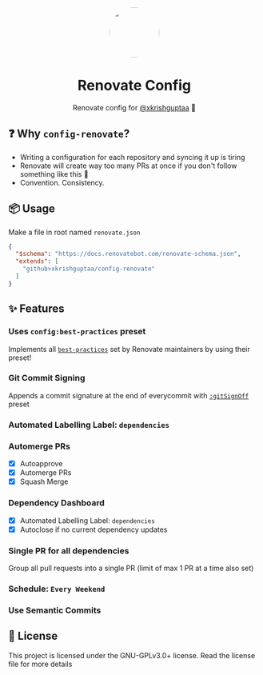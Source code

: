 <div align="center">
  <img src="https://github.com/renovatebot.png" height="100px" width="100px" style="border-radius: 100%;" />
  <br />
  <h1>Renovate Config</h1>
  <p>Renovate config for <a href="https://github.com/xkrishguptaa">@xkrishguptaa</a> 🍭</p>
</div>

## ❓ Why `config-renovate`?

- Writing a configuration for each repository and syncing it up is tiring
- Renovate will create way too many PRs at once if you don't follow something like this 🙂
- Convention. Consistency.

## 📦 Usage

Make a file in root named `renovate.json`

```json
{
  "$schema": "https://docs.renovatebot.com/renovate-schema.json",
  "extends": [
    "github>xkrishguptaa/config-renovate"
  ]
}
```

## ✨ Features

### Uses `config:best-practices` preset

Implements all [`best-practices`](https://docs.renovatebot.com/presets-config/#configbest-practices) set by Renovate maintainers by using their preset!

### Git Commit Signing

Appends a commit signature at the end of everycommit with [`:gitSignOff`](https://docs.renovatebot.com/presets-default/#gitsignoff) preset

### Automated Labelling Label: `dependencies`

### Automerge PRs

- [x] Autoapprove
- [x] Automerge PRs
- [x] Squash Merge

### Dependency Dashboard

- [x] Automated Labelling Label: `dependencies`
- [x] Autoclose if no current dependency updates

### Single PR for all dependencies

Group all pull requests into a single PR (limit of max 1 PR at a time also set)

### Schedule: `Every Weekend`

### Use Semantic Commits

## 📝 License

This project is licensed under the GNU-GPLv3.0+ license. Read the license file for more details